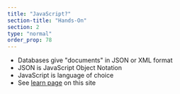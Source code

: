 ```yaml
---
title: "JavaScript?"
section-title: "Hands-On"
section: 2
type: "normal"
order_prop: 78
---
```


+ Databases give "documents" in JSON or XML format
+ JSON is JavaScript Object Notation
+ JavaScript is language of choice
+ See [learn page](http://yeehaa123.github.io/coding-the-humanities-public/learn.html) on this site




